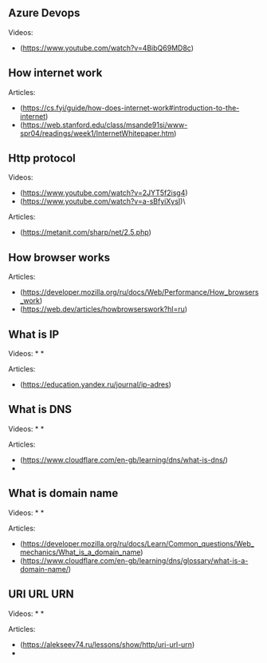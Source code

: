 ## Azure Devops

Videos:

* (https://www.youtube.com/watch?v=4BibQ69MD8c)

## How internet work

Articles:
- (https://cs.fyi/guide/how-does-internet-work#introduction-to-the-internet)
- (https://web.stanford.edu/class/msande91si/www-spr04/readings/week1/InternetWhitepaper.htm)

## Http protocol

Videos:
* (https://www.youtube.com/watch?v=2JYT5f2isg4)
* (https://www.youtube.com/watch?v=a-sBfyiXysI)\

Articles:
* (https://metanit.com/sharp/net/2.5.php)

## How browser works

Articles:
* (https://developer.mozilla.org/ru/docs/Web/Performance/How_browsers_work)
* (https://web.dev/articles/howbrowserswork?hl=ru)

## What is IP

Videos:
*
*

Articles:
* (https://education.yandex.ru/journal/ip-adres)

## What is DNS

Videos:
*
*

Articles:
* (https://www.cloudflare.com/en-gb/learning/dns/what-is-dns/)
*

## What is domain name

Videos:
*
*

Articles:
* (https://developer.mozilla.org/ru/docs/Learn/Common_questions/Web_mechanics/What_is_a_domain_name)
* (https://www.cloudflare.com/en-gb/learning/dns/glossary/what-is-a-domain-name/)

## URI URL URN    

Videos:
*
*

Articles:
* (https://alekseev74.ru/lessons/show/http/uri-url-urn)
*

